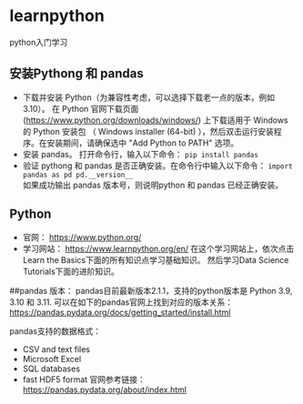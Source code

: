 # learnpython
python入门学习

## 安装Pythong 和 pandas
- 下载并安装 Python（为兼容性考虑，可以选择下载老一点的版本，例如3.10）。
  在 Python 官网下载页面 (https://www.python.org/downloads/windows/) 上下载适用于 Windows 的 Python 安装包 （ Windows installer (64-bit) ），然后双击运行安装程序。在安装期间，请确保选中 "Add Python to PATH" 选项。
- 安装 pandas。
  打开命令行，输入以下命令：
  `pip install pandas`  
- 验证 pythong 和 pandas 是否正确安装。在命令行中输入以下命令：
  `import pandas as pd
  pd.__version__`  
如果成功输出 pandas 版本号，则说明python 和 pandas 已经正确安装。

## Python
- 官网： https://www.python.org/
- 学习网站： https://www.learnpython.org/en/
  在这个学习网站上，依次点击Learn the Basics下面的所有知识点学习基础知识。 然后学习Data Science Tutorials下面的进阶知识。


##pandas
版本：
pandas目前最新版本2.1.1，支持的python版本是 Python 3.9, 3.10 和 3.11.
可以在如下的pandas官网上找到对应的版本关系：
https://pandas.pydata.org/docs/getting_started/install.html

pandas支持的数据格式：
- CSV and text files
- Microsoft Excel
-  SQL databases
-  fast HDF5 format
官网参考链接：   
https://pandas.pydata.org/about/index.html
